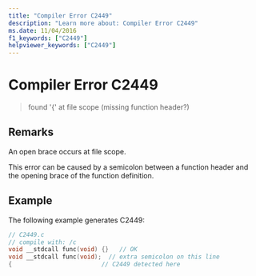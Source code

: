 ```yaml
---
title: "Compiler Error C2449"
description: "Learn more about: Compiler Error C2449"
ms.date: 11/04/2016
f1_keywords: ["C2449"]
helpviewer_keywords: ["C2449"]
---
```

# Compiler Error C2449

> found '{' at file scope (missing function header?)

## Remarks

An open brace occurs at file scope.

This error can be caused by a semicolon between a function header and the opening brace of the function definition.

## Example

The following example generates C2449:

```c
// C2449.c
// compile with: /c
void __stdcall func(void) {}   // OK
void __stdcall func(void);  // extra semicolon on this line
{                         // C2449 detected here
```
